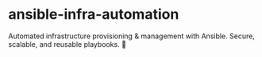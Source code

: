 # ansible-infra-automation
Automated infrastructure provisioning &amp; management with Ansible. Secure, scalable, and reusable playbooks. 🚀
